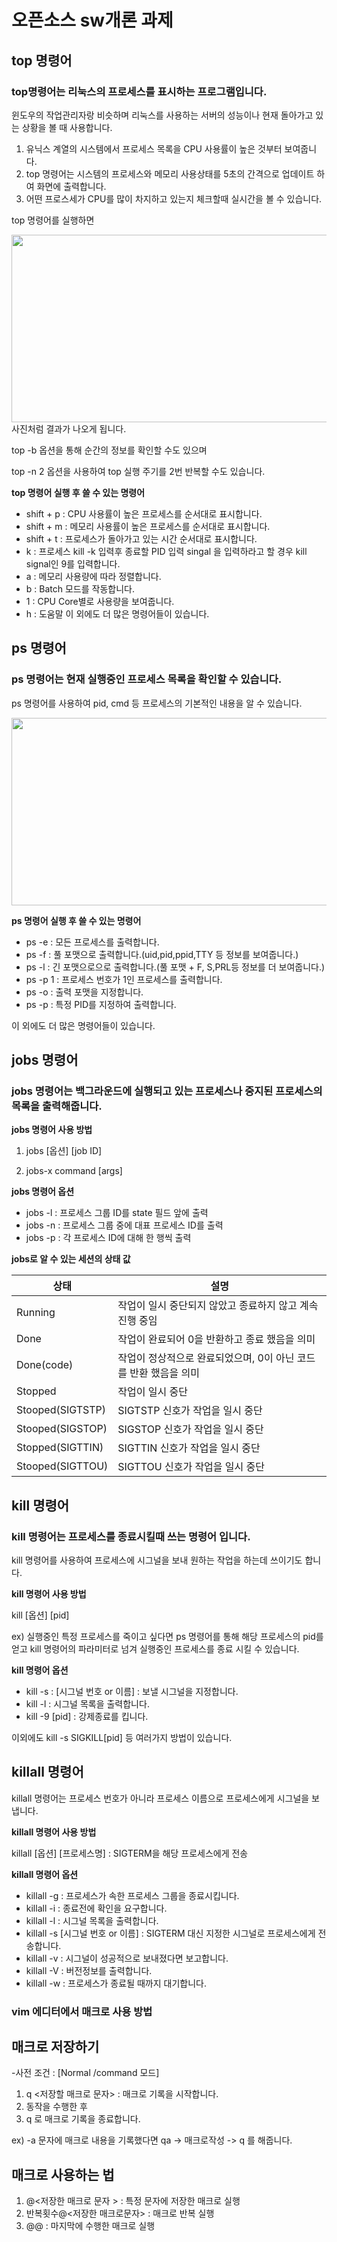 # 오픈소스 sw개론 과제

## top 명령어

### top명령어는 리눅스의 프로세스를 표시하는 프로그램입니다.
윈도우의 작업관리자랑 비슷하며 리눅스를 사용하는 서버의 성능이나 현재 돌아가고 있는 상황을 볼 때 사용합니다.
1) 유닉스 계열의 시스템에서 프로세스 목록을 CPU 사용률이 높은 것부터 보여줍니다.
2) top 명령어는 시스템의 프로세스와 메모리 사용상태를 5초의 간격으로 업데이트 하여 화면에 출력합니다.
3) 어떤 프로스세가 CPU를 많이 차지하고 있는지 체크할때 실시간을 볼 수 있습니다.

top 명령어를 실행하면 

<img src="https://user-images.githubusercontent.com/106830111/171924999-d1dfd2d5-18c1-4281-a053-527ab0fc6739.png" width="600" height= "300">
사진처럼 결과가 나오게 됩니다.

top -b 옵션을 통해 순간의 정보를 확인할 수도 있으며 

top -n 2 옵션을 사용하여 top 실행 주기를 2번 반복할 수도 있습니다.

**top 명령어 실행 후 쓸 수 있는 명령어**
+ shift + p  : CPU 사용률이 높은 프로세스를 순서대로 표시합니다.
+ shift + m  : 메모리 사용률이 높은 프로세스를 순서대로 표시합니다.
+ shift + t  : 프로세스가 돌아가고 있는 시간 순서대로 표시합니다.
+ k : 프로세스 kill -k 입력후 종료할 PID 입력 singal 을 입력하라고 할 경우 kill signal인 9를 입력합니다.
+ a : 메모리 사용량에 따라 정렬합니다.
+ b : Batch 모드를 작동합니다.
+ 1 : CPU Core별로 사용량을 보여줍니다.
+ h : 도움말
이 외에도 더 많은 명령어들이 있습니다.
## ps 명령어

### ps 명령어는 현재 실행중인 프로세스 목록을 확인할 수 있습니다.

ps 명령어를 사용하여 pid, cmd 등 프로세스의 기본적인 내용을 알 수 있습니다.

<img src="https://user-images.githubusercontent.com/106830111/171929993-07a6a030-feb9-4065-8b17-9662e9d67005.png" width="600" height="300">

**ps 명령어 실행 후 쓸 수 있는 명령어**
+ ps -e : 모든 프로세스를 출력합니다.
+ ps -f : 풀 포맷으로 출력합니다.(uid,pid,ppid,TTY 등 정보를 보여줍니다.)
+ ps -l : 긴 포맷으로으로 출력합니다.(풀 포맷 + F, S,PRL등 정보를 더 보여줍니다.)
+ ps -p 1 : 프로세스 번호가 1인 프로세스를 출력합니다. 
+ ps -o : 출력 포맷을 지정합니다.
+ ps -p : 특정 PID를 지정하여 출력합니다.

이 외에도 더 많은 명령어들이 있습니다.

## jobs 명령어

### jobs 명령어는 백그라운드에 실행되고 있는 프로세스나 중지된 프로세스의 목록을 출력해줍니다.

**jobs 명령어 사용 방법**

1) jobs [옵션] [job ID]

2) jobs-x command [args]

__jobs 명령어 옵션__

+ jobs -l : 프로세스 그룹 ID를 state 필드 앞에 출력
+ jobs -n : 프로세스 그룹 중에 대표 프로세스 ID를 출력
+ jobs -p : 각 프로세스 ID에 대해 한 행씩 출력

**jobs로 알 수 있는 세션의 상태 값**

|상태|설명|
|--|-----|
|Running| 작업이 일시 중단되지 않았고 종료하지 않고 계속 진행 중임|
|Done| 작업이 완료되어 0을 반환하고 종료 했음을 의미|
|Done(code)| 작업이 정상적으로 완료되었으며, 0이 아닌 코드를 반환 했음을 의미|
|Stopped| 작업이 일시 중단|
|Stooped(SIGTSTP)| SIGTSTP 신호가 작업을 일시 중단|
|Stooped(SIGSTOP)| SIGSTOP 신호가 작업을 일시 중단|
|Stopped(SIGTTIN)| SIGTTIN 신호가 작업을 일시 중단|
|Stooped(SIGTTOU)| SIGTTOU 신호가 작업을 일시 중단|


## kill 명령어

### kill 명령어는 프로세스를 종료시킬때 쓰는 명령어 입니다. 
kill 명령어를 사용하여 프로세스에 시그널을 보내 원하는 작업을 하는데 쓰이기도 합니다.

**kill 명령어 사용 방법**

kill [옵션] [pid]

ex) 실행중인 특정 프로세스를 죽이고 싶다면 ps 명령어를 통해 해당 프로세스의 pid를 얻고  kill 명령어의 파라미터로 넘겨 실행중인 프로세스를 종료 시킬 수 있습니다.

__kill 명령어 옵션__

+ kill -s : [시그널 번호 or 이름] : 보낼 시그널을 지정합니다.
+ kill -l : 시그널 목록을 출력합니다.
+ kill -9 [pid] : 강제종료를 킵니다.

이외에도 kill -s SIGKILL[pid] 등 여러가지 방법이 있습니다.

## killall 명령어
killall 명령어는 프로세스 번호가 아니라 프로세스 이름으로 프로세스에게 시그널을 보냅니다.

**killall 명령어 사용 방법**

killall [옵션] [프로세스명] : SIGTERM을 해당 프로세스에게 전송

__killall 명령어 옵션__

+ killall -g : 프로세스가 속한 프로세스 그룹을 종료시킵니다.
+ killall -i : 종료전에 확인을 요구합니다.
+ killall -l : 시그널 목록을 출력합니다.
+ killall -s [시그널 번호 or 이름] :  SIGTERM 대신 지정한 시그널로 프로세스에게 전송합니다.
+ killall -v : 시그널이 성공적으로 보내졌다면 보고합니다.
+ killall -V : 버전정보를 출력합니다.
+ killall -w : 프로세스가 종료될 때까지 대기합니다.

### vim 에디터에서 매크로 사용 방법 ###

## 매크로 저장하기 ##
-사전 조건 : [Normal /command 모드]

1) q <저장할 매크로 문자> : 매크로 기록을 시작합니다.
2) 동작을 수행한 후
3) q 로 매크로 기록을 종료합니다.

ex) -a 문자에 매크로 내용을 기록했다면 qa ->  매크로작성 -> q 를 해줍니다.

## 매크로 사용하는 법 ##

1) @<저장한 매크로 문자 > : 특정 문자에 저장한 매크로 실행
2) 반복횟수@<저장한 매크로문자> : 매크로 반복 실행
3) @@ : 마지막에 수행한 매크로 실행

